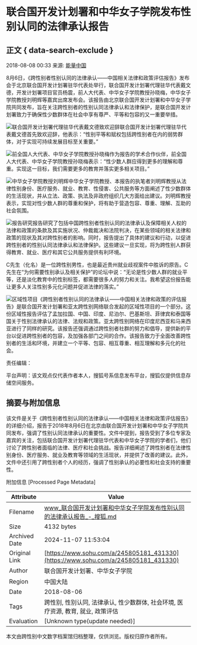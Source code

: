 # 联合国开发计划署和中华女子学院发布性别认同的法律承认报告

## 正文 { data-search-exclude }


2018-08-08 00:33 来源: [能量中国](https://www.sohu.com/a/245805181_431330?spm=smpc.content-abroad.content.1.1730980325465Xsa9GV1)

8月6日，《跨性别者性别认同的法律承认——中国相关法律和政策评估报告》发布会于北京联合国开发计划署驻华代表处举行，联合国开发计划署代理驻华代表戴文德，开发计划署项目官员杨震，前人大代表、中华女子学院教授孙晓梅，中华女子学院教授刘明辉等嘉宾出席发布会。该报告由北京联合国开发计划署和中华女子学院共同发布，旨在关注跨性别者的性别认同法律承认和法律保护，是联合国开发计划署致力于确保性少数群体在社会中享有尊严、平等和包容的又一重要举措。

![联合国开发计划署代理驻华代表戴文德致欢迎辞](http://5b0988e595225.cdn.sohucs.com/images/20180808/62f1e8ef87c94c18b96952511e1be67d.jpeg)联合国开发计划署代理驻华代表戴文德首先致欢迎辞，他表示：“性别平等和赋权包括跨性别者在内的弱势群体，对于实现可持续发展目标至关重要。”

![前全国人大代表、中华女子学院教授孙晓梅](http://5b0988e595225.cdn.sohucs.com/images/20180808/93be3bb1ad5a415dacc8399c4179439e.jpeg)作为报告的学术合作伙伴，前全国人大代表、中华女子学院教授孙晓梅表示：“性少数人群应得到更多的理解和尊重。实现这一目标，我们需要更多的教育并落实更多相关项目。”

![中华女子学院教授刘明辉](http://5b0988e595225.cdn.sohucs.com/images/20180808/fa0086c2eb98403aa73c451e59ff1587.jpeg)中华女子学院教授、本报告的执笔者刘明辉教授从法律性别身份、医疗服务、就业、教育、性侵害、公共服务等方面阐述了性少数群体的生活现状，并从立法、政策、执法及非政府组织几大方面给出建议。刘明辉教授表示，实现对性少数人群的尊重和保护，将有助于营造包容、尊重、理解、互助的社会氛围。

![报告研究](http://5b0988e595225.cdn.sohucs.com/images/20180808/e4746aae260f4cec9356e96c6e384f27.jpeg)报告研究了包括中国跨性别者性别认同的法律承认及保障相关人权的法律和政策的条款及其实施状况、仲裁裁决和法院判决，在某些领域的相关法律和政策的现状及其对跨性别者的影响。同时，报告提出了具体的建议和行动，以促进跨性别者的性别认同法律承认和法律保护。这些建议一旦实现，将为跨性别人群获得教育、就业、医疗和其它公共服务提供有利环境。

C先生（化名）是一位跨性别男性，也是最近贵州就业歧视案件中胜诉的原告。C先生在“为何需要性别承认及相关保护”的论坛中说：“无论是性少数人群的就业平等，还是淡化教育中的性别标签，都需要很多人的努力和关注。我希望这份报告能让更多人关注性别多元化问题并促进法律的落实。”

![区域性项目](http://5b0988e595225.cdn.sohucs.com/images/20180808/b574afcfb9814f889fc1a2cbd84f9384.jpeg)《跨性别者性别认同的法律承认——中国相关法律和政策的评估报告》是联合国开发计划署和亚太跨性别网络联合发起的区域性项目的一个部分。这份区域性报告评估了孟加拉国、中国、印度、尼泊尔、巴基斯坦、菲律宾和泰国等国关于性别法律承认的法律、法规和政策。亚太跨性别网络在印度尼西亚和马来西亚进行了同样的研究。该报告还强调通过跨性别者社群的努力和倡导，提供新的平台以促进跨性别者的包容，及加强各部门之间的合作。该报告致力于全面改善跨性别者的生活和环境，并建立一个平等、包容、相互尊重、相互理解和多元化的社会。

责任编辑：

平台声明：该文观点仅代表作者本人，搜狐号系信息发布平台，搜狐仅提供信息存储空间服务。

## 摘要与附加信息

<!-- tcd_abstract -->
该文件是关于《跨性别者性别认同的法律承认——中国相关法律和政策评估报告》的详细介绍，报告于2018年8月6日在北京由联合国开发计划署和中华女子学院共同发布，强调了性别认同法律承认的重要性。文件中提到，报告受到了多位专家及嘉宾的关注，包括联合国开发计划署代理驻华代表和中华女子学院的学者们，他们讨论了跨性别者面临的法律、医疗和社会挑战。报告详细阐述了跨性别者在法律性别身份、医疗服务、就业及教育等领域的生活现状，并提供了改善的建议。此外，文件中还引用了跨性别者个人的经历，强调了性别承认的必要性和社会支持的重要性。
<!-- tcd_abstract_end -->

附加信息 [Processed Page Metadata]

| Attribute       | Value                                  |
|-----------------|----------------------------------------|
| Filename        | www_联合国开发计划署和中华女子学院发布性别认同的法律承认报告_-_搜狐.md                             |
| Size            | 4132 bytes                           |
| Archived Date   | 2024-11-07 11:53:04                             |
| Original Link   | [https://www.sohu.com/a/245805181_431330](https://www.sohu.com/a/245805181_431330)                       |
| Author          | 联合国开发计划署、中华女子学院                               |
| Region          | 中国大陆                               |
| Date            | 2018-08-06                                 |
| Tags            | 跨性别, 性别认同, 法律承认, 性少数群体, 社会环境, 医疗资源, 教育, 就业, 政策评估                                 |
| Evaluation            | [Unknown type(update needed)]                                 |
<!-- tcd_table_end -->

本文由跨性别中文数字档案馆归档整理，仅供浏览。版权归原作者所有。
